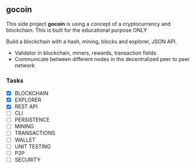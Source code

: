 ## gocoin

This side project **gocoin** is using a concept of a cryptocurrency and blockchain.
This is built for the educational purpose ONLY

Build a blockchain with a hash, mining, blocks and explorer, JSON API.

- Validator in blockchain, miners, rewards, transaction fields
- Communicate between different nodes in the decentralized peer to peer network

### Tasks

- [x] BLOCKCHAIN
- [x] EXPLORER
- [x] REST API
- [ ] CLI
- [ ] PERSISTENCE
- [ ] MINING
- [ ] TRANSACTIONS
- [ ] WALLET
- [ ] UNIT TESTING
- [ ] P2P
- [ ] SECURITY
